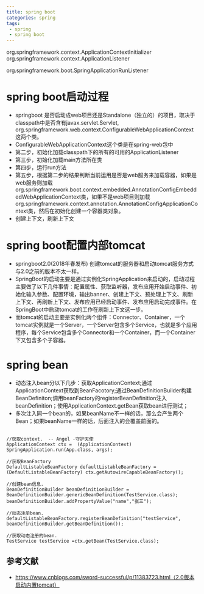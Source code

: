 ```yaml
---
title: spring boot
categories: spring
tags: 
 - spring
 - spring boot
---
```


org.springframework.context.ApplicationContextInitializer
org.springframework.context.ApplicationListener

org.springframework.boot.SpringApplicationRunListener


# spring boot启动过程

* springboot 是否启动成web项目还是Standalone（独立的）的项目，取决于classpath中是否含有javax.servlet.Servlet, org.springframework.web.context.ConfigurableWebApplicationContext这两个类。
* ConfigurableWebApplicationContext这个类是在spring-web包中
* 第二步，初始化加载classpath下的所有的可用的ApplicationListener  
* 第三步，初始化加载main方法所在类  
* 第四步，运行run方法
* 第五步，根据第二步的结果判断当前运用是否是web服务来加载容器，如果是web服务则加载org.springframework.boot.context.embedded.AnnotationConfigEmbeddedWebApplicationContext类，如果不是web项目则加载org.springframework.context.annotation.AnnotationConfigApplicationContext类，然后在初始化创建一个容器类对象。  
* 创建上下文，刷新上下文

# spring boot配置内部tomcat

* springboot2.0(2018年春发布) 创建tomcat的服务器和启动tomcat服务方式与2.0之前的版本不太一样。
* SpringBoot的启动主要是通过实例化SpringApplication来启动的，启动过程主要做了以下几件事情：配置属性、获取监听器，发布应用开始启动事件、初始化输入参数、配置环境，输出banner、创建上下文、预处理上下文、刷新上下文、再刷新上下文、发布应用已经启动事件、发布应用启动完成事件。在SpringBoot中启动tomcat的工作在刷新上下文这一步。
* 而tomcat的启动主要是实例化两个组件：Connector、Container，一个tomcat实例就是一个Server，一个Server包含多个Service，也就是多个应用程序，每个Service包含多个Connector和一个Container，而一个Container下又包含多个子容器。

# spring bean

* 动态注入bean分以下几步：获取ApplicationContext;通过ApplicationContext获取到BeanFacotory;通过BeanDefinitionBuilder构建BeanDefiniton;调用beanFactory的registerBeanDefinition注入beanDefinition；使用ApplicationContext.getBean获取bean进行测试；
* 多次注入同一个bean的，如果beanName不一样的话，那么会产生两个Bean；如果beanName一样的话，后面注入的会覆盖前面的。  

```

//获取context.  -- Angel -守护天使  
ApplicationContext ctx =  (ApplicationContext) SpringApplication.run(App.class, args);  
        
//获取BeanFactory  
DefaultListableBeanFactory defaultListableBeanFactory = (DefaultListableBeanFactory) ctx.getAutowireCapableBeanFactory();  
        
//创建bean信息.  
BeanDefinitionBuilder beanDefinitionBuilder = BeanDefinitionBuilder.genericBeanDefinition(TestService.class);  
beanDefinitionBuilder.addPropertyValue("name","张三");  
        
//动态注册bean.  
defaultListableBeanFactory.registerBeanDefinition("testService", beanDefinitionBuilder.getBeanDefinition());  
        
//获取动态注册的bean.  
TestService testService =ctx.getBean(TestService.class);

```

## 参考文献
* https://www.cnblogs.com/sword-successful/p/11383723.html（2.0版本启动内置tomcat）